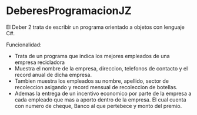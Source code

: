 # DeberesProgramacionJZ
El Deber 2 trata de escribir un programa orientado a objetos con lenguaje C#.

Funcionalidad:
- Trata de un programa que indica los mejores empleados de una empresa recicladora 
- Muestra el nombre de la empresa, direccion, telefonos de contacto y el record anual de dicha empresa.
- Tambien muestra los empleados su nombre, apellido, sector de recoleccion asigando y record mensual de recoleccion de botellas.
- Ademas la entrega de un incentivo economico por parte de la empresa a cada empleado que mas a aporto dentro de la empresa. El cual cuenta con numero de cheque, Banco al que pertebece y monto del premio.
